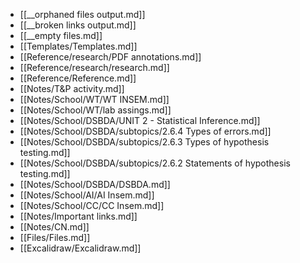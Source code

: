 - [[__orphaned files output.md]]
- [[__broken links output.md]]
- [[__empty files.md]]
- [[Templates/Templates.md]]
- [[Reference/research/PDF annotations.md]]
- [[Reference/research/research.md]]
- [[Reference/Reference.md]]
- [[Notes/T&P activity.md]]
- [[Notes/School/WT/WT INSEM.md]]
- [[Notes/School/WT/lab assings.md]]
- [[Notes/School/DSBDA/UNIT 2 - Statistical Inference.md]]
- [[Notes/School/DSBDA/subtopics/2.6.4 Types of errors.md]]
- [[Notes/School/DSBDA/subtopics/2.6.3 Types of hypothesis testing.md]]
- [[Notes/School/DSBDA/subtopics/2.6.2 Statements of hypothesis testing.md]]
- [[Notes/School/DSBDA/DSBDA.md]]
- [[Notes/School/AI/AI Insem.md]]
- [[Notes/School/CC/CC Insem.md]]
- [[Notes/Important links.md]]
- [[Notes/CN.md]]
- [[Files/Files.md]]
- [[Excalidraw/Excalidraw.md]]